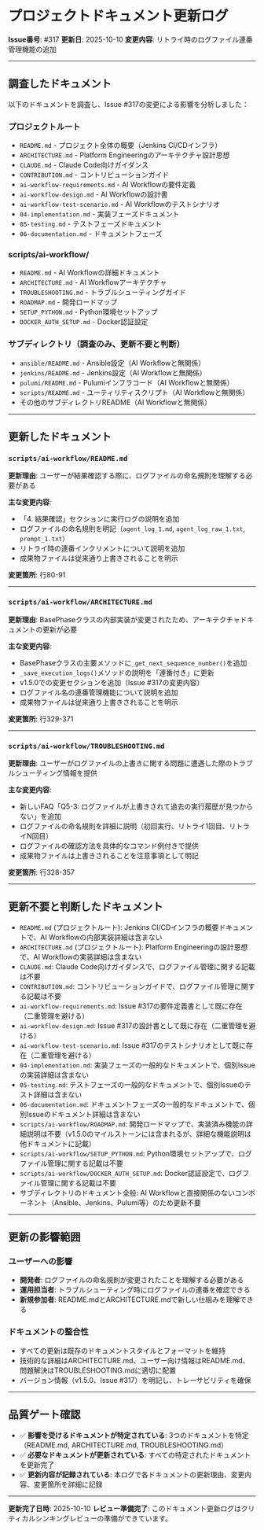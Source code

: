 # プロジェクトドキュメント更新ログ

**Issue番号**: #317
**更新日**: 2025-10-10
**変更内容**: リトライ時のログファイル連番管理機能の追加

---

## 調査したドキュメント

以下のドキュメントを調査し、Issue #317の変更による影響を分析しました：

### プロジェクトルート
- `README.md` - プロジェクト全体の概要（Jenkins CI/CDインフラ）
- `ARCHITECTURE.md` - Platform Engineeringのアーキテクチャ設計思想
- `CLAUDE.md` - Claude Code向けガイダンス
- `CONTRIBUTION.md` - コントリビューションガイド
- `ai-workflow-requirements.md` - AI Workflowの要件定義
- `ai-workflow-design.md` - AI Workflowの設計書
- `ai-workflow-test-scenario.md` - AI Workflowのテストシナリオ
- `04-implementation.md` - 実装フェーズドキュメント
- `05-testing.md` - テストフェーズドキュメント
- `06-documentation.md` - ドキュメントフェーズ

### scripts/ai-workflow/
- `README.md` - AI Workflowの詳細ドキュメント
- `ARCHITECTURE.md` - AI Workflowアーキテクチャ
- `TROUBLESHOOTING.md` - トラブルシューティングガイド
- `ROADMAP.md` - 開発ロードマップ
- `SETUP_PYTHON.md` - Python環境セットアップ
- `DOCKER_AUTH_SETUP.md` - Docker認証設定

### サブディレクトリ（調査のみ、更新不要と判断）
- `ansible/README.md` - Ansible設定（AI Workflowと無関係）
- `jenkins/README.md` - Jenkins設定（AI Workflowと無関係）
- `pulumi/README.md` - Pulumiインフラコード（AI Workflowと無関係）
- `scripts/README.md` - ユーティリティスクリプト（AI Workflowと無関係）
- その他のサブディレクトリREADME（AI Workflowと無関係）

---

## 更新したドキュメント

### `scripts/ai-workflow/README.md`
**更新理由**: ユーザーが結果確認する際に、ログファイルの命名規則を理解する必要がある

**主な変更内容**:
- 「4. 結果確認」セクションに実行ログの説明を追加
- ログファイルの命名規則を明記（`agent_log_1.md`, `agent_log_raw_1.txt`, `prompt_1.txt`）
- リトライ時の連番インクリメントについて説明を追加
- 成果物ファイルは従来通り上書きされることを明示

**変更箇所**: 行80-91

---

### `scripts/ai-workflow/ARCHITECTURE.md`
**更新理由**: BasePhaseクラスの内部実装が変更されたため、アーキテクチャドキュメントの更新が必要

**主な変更内容**:
- BasePhaseクラスの主要メソッドに`_get_next_sequence_number()`を追加
- `_save_execution_logs()`メソッドの説明を「連番付き」に更新
- v1.5.0での変更セクションを追加（Issue #317の変更内容）
- ログファイル名の連番管理機能について説明を追加
- 成果物ファイルは従来通り上書きされることを明示

**変更箇所**: 行329-371

---

### `scripts/ai-workflow/TROUBLESHOOTING.md`
**更新理由**: ユーザーがログファイルの上書きに関する問題に遭遇した際のトラブルシューティング情報を提供

**主な変更内容**:
- 新しいFAQ「Q5-3: ログファイルが上書きされて過去の実行履歴が見つからない」を追加
- ログファイルの命名規則を詳細に説明（初回実行、リトライ1回目、リトライN回目）
- ログファイルの確認方法を具体的なコマンド例付きで提供
- 成果物ファイルは上書きされることを注意事項として明記

**変更箇所**: 行328-357

---

## 更新不要と判断したドキュメント

- `README.md` (プロジェクトルート): Jenkins CI/CDインフラの概要ドキュメントで、AI Workflowの内部実装詳細は含まない
- `ARCHITECTURE.md` (プロジェクトルート): Platform Engineeringの設計思想で、AI Workflowの実装詳細は含まない
- `CLAUDE.md`: Claude Code向けガイダンスで、ログファイル管理に関する記載は不要
- `CONTRIBUTION.md`: コントリビューションガイドで、ログファイル管理に関する記載は不要
- `ai-workflow-requirements.md`: Issue #317の要件定義書として既に存在（二重管理を避ける）
- `ai-workflow-design.md`: Issue #317の設計書として既に存在（二重管理を避ける）
- `ai-workflow-test-scenario.md`: Issue #317のテストシナリオとして既に存在（二重管理を避ける）
- `04-implementation.md`: 実装フェーズの一般的なドキュメントで、個別Issueの実装詳細は含まない
- `05-testing.md`: テストフェーズの一般的なドキュメントで、個別Issueのテスト詳細は含まない
- `06-documentation.md`: ドキュメントフェーズの一般的なドキュメントで、個別Issueのドキュメント詳細は含まない
- `scripts/ai-workflow/ROADMAP.md`: 開発ロードマップで、実装済み機能の詳細説明は不要（v1.5.0のマイルストーンには含まれるが、詳細な機能説明は他ドキュメントに記載）
- `scripts/ai-workflow/SETUP_PYTHON.md`: Python環境セットアップで、ログファイル管理に関する記載は不要
- `scripts/ai-workflow/DOCKER_AUTH_SETUP.md`: Docker認証設定で、ログファイル管理に関する記載は不要
- サブディレクトリのドキュメント全般: AI Workflowと直接関係のないコンポーネント（Ansible、Jenkins、Pulumi等）のため更新不要

---

## 更新の影響範囲

### ユーザーへの影響
- **開発者**: ログファイルの命名規則が変更されたことを理解する必要がある
- **運用担当者**: トラブルシューティング時にログファイルの連番を確認できる
- **新規参加者**: README.mdとARCHITECTURE.mdで新しい仕組みを理解できる

### ドキュメントの整合性
- すべての更新は既存のドキュメントスタイルとフォーマットを維持
- 技術的な詳細はARCHITECTURE.md、ユーザー向け情報はREADME.md、問題解決はTROUBLESHOOTING.mdに適切に配置
- バージョン情報（v1.5.0、Issue #317）を明記し、トレーサビリティを確保

---

## 品質ゲート確認

- ✅ **影響を受けるドキュメントが特定されている**: 3つのドキュメントを特定（README.md, ARCHITECTURE.md, TROUBLESHOOTING.md）
- ✅ **必要なドキュメントが更新されている**: すべての特定されたドキュメントを更新完了
- ✅ **更新内容が記録されている**: 本ログで各ドキュメントの更新理由、変更内容、変更箇所を詳細に記録

---

**更新完了日時**: 2025-10-10
**レビュー準備完了**: このドキュメント更新ログはクリティカルシンキングレビューの準備ができています。
